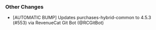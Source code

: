 ### Other Changes
* [AUTOMATIC BUMP] Updates purchases-hybrid-common to 4.5.3 (#553) via RevenueCat Git Bot (@RCGitBot)
